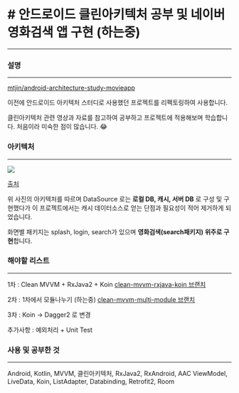 # # 안드로이드 클린아키텍처 공부 및 네이버 영화검색 앱 구현 (하는중)

---

### 설명

---

[mtjin/android-architecture-study-movieapp](https://github.com/mtjin/android-architecture-study-movieapp)

이전에 안드로이드 아키텍처 스터디로 사용했던 프로젝트를 리펙토링하여 사용합니다.

클린아키텍처 관련 영상과 자료를 참고하여 공부하고 프로젝트에 적용해보며 학습합니다. 처음이라 미숙한 점이 많습니다. 😂



### 아키텍처

---

<img src="https://user-images.githubusercontent.com/37071007/106156645-23159280-61c5-11eb-8add-14383e827487.png">


[출처](https://proandroiddev.com/clean-architecture-data-flow-dependency-rule-615ffdd79e29) 

위 사진의 아키텍처를 따르며 DataSource 로는 **로컬 DB, 캐시, 서버 DB** 로 구성 및 구현했다가 이 프로젝트에서는 캐시 데이터소스로 얻는 단점과 필요성이 적어 제거하게 되었습니다.

화면별 패키지는 splash, login, search가 있으며 **영화검색(search패키지) 위주로 구현**합니다.



### 해야할 리스트

---

1차 : Clean MVVM + RxJava2 + Koin [clean-mvvm-rxjava-koin 브랜치](https://github.com/mtjin/mtjin-android-clean-architecture-movieapp/tree/clean-mvvm-rxjava-koin)

2차 : 1차에서 모듈나누기 (하는중) [clean-mvvm-multi-module 브랜치](https://github.com/mtjin/mtjin-android-clean-architecture-movieapp/tree/clean-mvvm-multi-module)

3차 : Koin → Dagger2 로 변경

추가사항 : 예외처리 + Unit Test



### 사용 및 공부한 것

---

Android, Kotlin, MVVM, 클린아키텍처, RxJava2, RxAndroid, AAC ViewModel, LiveData, Koin, ListAdapter, Databinding, Retrofit2, Room
